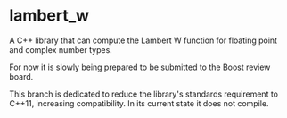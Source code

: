 # lambert_w
A C++ library that can compute the Lambert W function for floating point and complex number types.

For now it is slowly being prepared to be submitted to the Boost review board.

This branch is dedicated to reduce the library's standards requirement to C++11, increasing compatibility. In its current state it does not compile.
